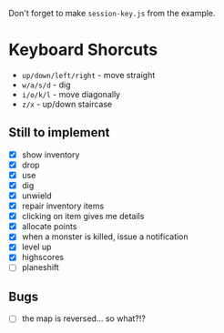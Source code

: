 Don't forget to make `session-key.js` from the example.

# Keyboard Shorcuts

* `up/down/left/right` - move straight
* `w/a/s/d` - dig
* `i/o/k/l` - move diagonally
* `z/x` - up/down staircase

## Still to implement

- [x] show inventory
- [x] drop
- [x] use
- [x] dig
- [x] unwield
- [x] repair inventory items
- [x] clicking on item gives me details
- [x] allocate points
- [x] when a monster is killed, issue a notification
- [x] level up
- [x] highscores
- [ ] planeshift

## Bugs

- [ ] the map is reversed... so what?!?
